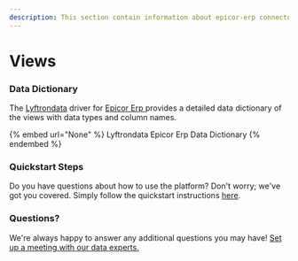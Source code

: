 ```yaml
---
description: This section contain information about epicor-erp connector views information
---
```


# Views

### Data Dictionary

The [Lyftrondata](https://www.lyftrondata.com/) driver for [Epicor Erp](None/)[ ](https://www.lyftrondata.com/integration/epicor-erp/)provides a detailed data dictionary of the views with data types and column names.

{% embed url="None" %}
Lyftrondata Epicor Erp Data Dictionary
{% endembed %}

### Quickstart Steps

Do you have questions about how to use the platform? Don't worry; we've got you covered. Simply follow the quickstart instructions [here](../README.md).

### Questions? <a href="#questions" id="questions"></a>

We're always happy to answer any additional questions you may have! [Set up a meeting with our data experts.](https://www.lyftrondata.com/book-a-meeting/)



